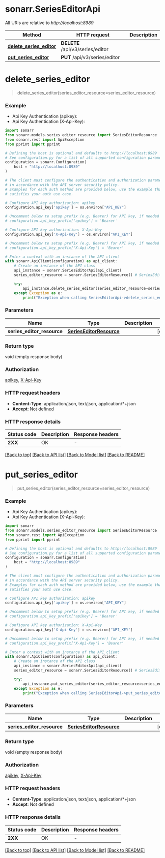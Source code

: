 # sonarr.SeriesEditorApi

All URIs are relative to *http://localhost:8989*

Method | HTTP request | Description
------------- | ------------- | -------------
[**delete_series_editor**](SeriesEditorApi.md#delete_series_editor) | **DELETE** /api/v3/series/editor | 
[**put_series_editor**](SeriesEditorApi.md#put_series_editor) | **PUT** /api/v3/series/editor | 


# **delete_series_editor**
> delete_series_editor(series_editor_resource=series_editor_resource)

### Example

* Api Key Authentication (apikey):
* Api Key Authentication (X-Api-Key):

```python
import sonarr
from sonarr.models.series_editor_resource import SeriesEditorResource
from sonarr.rest import ApiException
from pprint import pprint

# Defining the host is optional and defaults to http://localhost:8989
# See configuration.py for a list of all supported configuration parameters.
configuration = sonarr.Configuration(
    host = "http://localhost:8989"
)

# The client must configure the authentication and authorization parameters
# in accordance with the API server security policy.
# Examples for each auth method are provided below, use the example that
# satisfies your auth use case.

# Configure API key authorization: apikey
configuration.api_key['apikey'] = os.environ["API_KEY"]

# Uncomment below to setup prefix (e.g. Bearer) for API key, if needed
# configuration.api_key_prefix['apikey'] = 'Bearer'

# Configure API key authorization: X-Api-Key
configuration.api_key['X-Api-Key'] = os.environ["API_KEY"]

# Uncomment below to setup prefix (e.g. Bearer) for API key, if needed
# configuration.api_key_prefix['X-Api-Key'] = 'Bearer'

# Enter a context with an instance of the API client
with sonarr.ApiClient(configuration) as api_client:
    # Create an instance of the API class
    api_instance = sonarr.SeriesEditorApi(api_client)
    series_editor_resource = sonarr.SeriesEditorResource() # SeriesEditorResource |  (optional)

    try:
        api_instance.delete_series_editor(series_editor_resource=series_editor_resource)
    except Exception as e:
        print("Exception when calling SeriesEditorApi->delete_series_editor: %s\n" % e)
```



### Parameters


Name | Type | Description  | Notes
------------- | ------------- | ------------- | -------------
 **series_editor_resource** | [**SeriesEditorResource**](SeriesEditorResource.md)|  | [optional] 

### Return type

void (empty response body)

### Authorization

[apikey](../README.md#apikey), [X-Api-Key](../README.md#X-Api-Key)

### HTTP request headers

 - **Content-Type**: application/json, text/json, application/*+json
 - **Accept**: Not defined

### HTTP response details

| Status code | Description | Response headers |
|-------------|-------------|------------------|
**2XX** | OK |  -  |

[[Back to top]](#) [[Back to API list]](../README.md#documentation-for-api-endpoints) [[Back to Model list]](../README.md#documentation-for-models) [[Back to README]](../README.md)

# **put_series_editor**
> put_series_editor(series_editor_resource=series_editor_resource)

### Example

* Api Key Authentication (apikey):
* Api Key Authentication (X-Api-Key):

```python
import sonarr
from sonarr.models.series_editor_resource import SeriesEditorResource
from sonarr.rest import ApiException
from pprint import pprint

# Defining the host is optional and defaults to http://localhost:8989
# See configuration.py for a list of all supported configuration parameters.
configuration = sonarr.Configuration(
    host = "http://localhost:8989"
)

# The client must configure the authentication and authorization parameters
# in accordance with the API server security policy.
# Examples for each auth method are provided below, use the example that
# satisfies your auth use case.

# Configure API key authorization: apikey
configuration.api_key['apikey'] = os.environ["API_KEY"]

# Uncomment below to setup prefix (e.g. Bearer) for API key, if needed
# configuration.api_key_prefix['apikey'] = 'Bearer'

# Configure API key authorization: X-Api-Key
configuration.api_key['X-Api-Key'] = os.environ["API_KEY"]

# Uncomment below to setup prefix (e.g. Bearer) for API key, if needed
# configuration.api_key_prefix['X-Api-Key'] = 'Bearer'

# Enter a context with an instance of the API client
with sonarr.ApiClient(configuration) as api_client:
    # Create an instance of the API class
    api_instance = sonarr.SeriesEditorApi(api_client)
    series_editor_resource = sonarr.SeriesEditorResource() # SeriesEditorResource |  (optional)

    try:
        api_instance.put_series_editor(series_editor_resource=series_editor_resource)
    except Exception as e:
        print("Exception when calling SeriesEditorApi->put_series_editor: %s\n" % e)
```



### Parameters


Name | Type | Description  | Notes
------------- | ------------- | ------------- | -------------
 **series_editor_resource** | [**SeriesEditorResource**](SeriesEditorResource.md)|  | [optional] 

### Return type

void (empty response body)

### Authorization

[apikey](../README.md#apikey), [X-Api-Key](../README.md#X-Api-Key)

### HTTP request headers

 - **Content-Type**: application/json, text/json, application/*+json
 - **Accept**: Not defined

### HTTP response details

| Status code | Description | Response headers |
|-------------|-------------|------------------|
**2XX** | OK |  -  |

[[Back to top]](#) [[Back to API list]](../README.md#documentation-for-api-endpoints) [[Back to Model list]](../README.md#documentation-for-models) [[Back to README]](../README.md)

